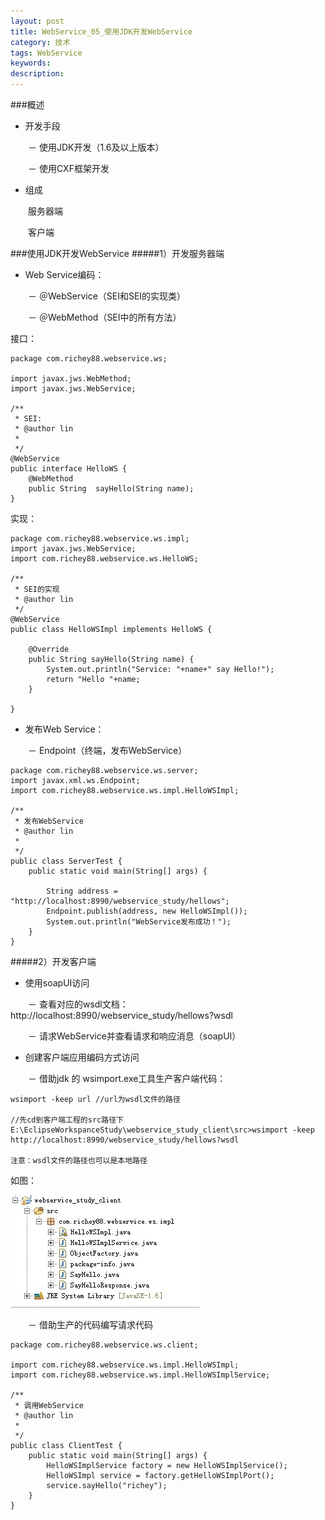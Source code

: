 ```yaml
---
layout: post
title: WebService_05_使用JDK开发WebService
category: 技术
tags: WebService
keywords: 
description: 
---
```

###概述
* 开发手段
　

　　－ 使用JDK开发（1.6及以上版本）

　　－ 使用CXF框架开发

* 组成

　　服务器端

　　客户端


###使用JDK开发WebService
#####1）开发服务器端

* Web Service编码：

　　－ ＠WebService（SEI和SEI的实现类）

　　－ ＠WebMethod（SEI中的所有方法）

接口：

	package com.richey88.webservice.ws;
	
	import javax.jws.WebMethod;
	import javax.jws.WebService;
	
	/**
	 * SEI:
	 * @author lin
	 *
	 */
	@WebService
	public interface HelloWS {
		@WebMethod
		public String  sayHello(String name);
	}

实现：

	package com.richey88.webservice.ws.impl;
	import javax.jws.WebService;
	import com.richey88.webservice.ws.HelloWS;
	
	/**
	 * SEI的实现
	 * @author lin
	 */
	@WebService
	public class HelloWSImpl implements HelloWS {
	
		@Override
		public String sayHello(String name) {
			System.out.println("Service: "+name+" say Hello!");
			return "Hello "+name;
		}
	
	}


* 发布Web Service：

　　－ Endpoint（终端，发布WebService）

	package com.richey88.webservice.ws.server;
	import javax.xml.ws.Endpoint;
	import com.richey88.webservice.ws.impl.HelloWSImpl;
	
	/**
	 * 发布WebService
	 * @author lin
	 *
	 */
	public class ServerTest {
		public static void main(String[] args) {
			
			String address = "http://localhost:8990/webservice_study/hellows";
			Endpoint.publish(address, new HelloWSImpl());
			System.out.println("WebService发布成功！");
		}
	}


#####2）开发客户端

* 使用soapUI访问

　　－ 查看对应的wsdl文档：http://localhost:8990/webservice_study/hellows?wsdl

　　－ 请求WebService并查看请求和响应消息（soapUI）

* 创建客户端应用编码方式访问

　　－ 借助jdk 的 wsimport.exe工具生产客户端代码：

	wsimport -keep url //url为wsdl文件的路径

	//先cd到客户端工程的src路径下
    E:\EclipseWorkspanceStudy\webservice_study_client\src>wsimport -keep http://localhost:8990/webservice_study/hellows?wsdl
	
	注意：wsdl文件的路径也可以是本地路径

如图：

![3](/public/img/tec/WebService_client.jpg)

　　－ 借助生产的代码编写请求代码

	package com.richey88.webservice.ws.client;
	
	import com.richey88.webservice.ws.impl.HelloWSImpl;
	import com.richey88.webservice.ws.impl.HelloWSImplService;
	
	/**
	 * 调用WebService
	 * @author lin
	 *
	 */
	public class ClientTest {
		public static void main(String[] args) {
			HelloWSImplService factory = new HelloWSImplService();
			HelloWSImpl service = factory.getHelloWSImplPort();
			service.sayHello("richey");
		}
	}
